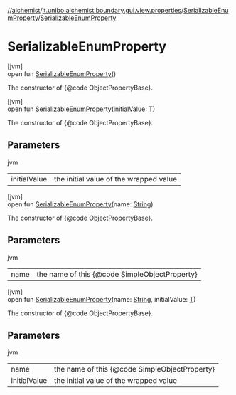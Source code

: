 //[alchemist](../../../index.md)/[it.unibo.alchemist.boundary.gui.view.properties](../index.md)/[SerializableEnumProperty](index.md)/[SerializableEnumProperty](-serializable-enum-property.md)

# SerializableEnumProperty

[jvm]\
open fun [SerializableEnumProperty](-serializable-enum-property.md)()

The constructor of {@code ObjectPropertyBase}.

[jvm]\
open fun [SerializableEnumProperty](-serializable-enum-property.md)(initialValue: [T](../../it.unibo.alchemist.boundary.monitor.generic/-numeric-label-monitor/index.md))

The constructor of {@code ObjectPropertyBase}.

## Parameters

jvm

| | |
|---|---|
| initialValue | the initial value of the wrapped value |

[jvm]\
open fun [SerializableEnumProperty](-serializable-enum-property.md)(name: [String](https://docs.oracle.com/javase/8/docs/api/java/lang/String.html))

The constructor of {@code ObjectPropertyBase}.

## Parameters

jvm

| | |
|---|---|
| name | the name of this {@code SimpleObjectProperty} |

[jvm]\
open fun [SerializableEnumProperty](-serializable-enum-property.md)(name: [String](https://docs.oracle.com/javase/8/docs/api/java/lang/String.html), initialValue: [T](../../it.unibo.alchemist.boundary.monitor.generic/-numeric-label-monitor/index.md))

The constructor of {@code ObjectPropertyBase}.

## Parameters

jvm

| | |
|---|---|
| name | the name of this {@code SimpleObjectProperty} |
| initialValue | the initial value of the wrapped value |
